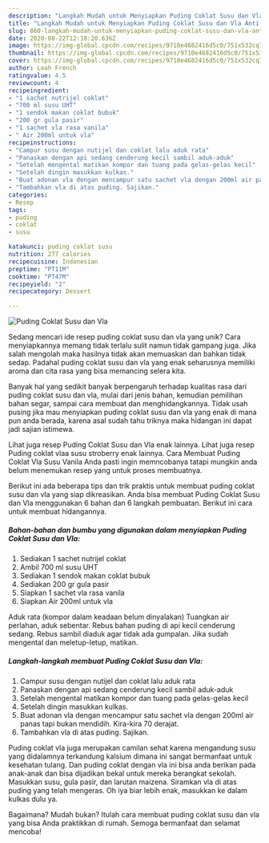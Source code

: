 ```yaml
---
description: "Langkah Mudah untuk Menyiapkan Puding Coklat Susu dan Vla Anti Gagal"
title: "Langkah Mudah untuk Menyiapkan Puding Coklat Susu dan Vla Anti Gagal"
slug: 860-langkah-mudah-untuk-menyiapkan-puding-coklat-susu-dan-vla-anti-gagal
date: 2020-08-22T12:18:20.636Z
image: https://img-global.cpcdn.com/recipes/9710e4682416d5c0/751x532cq70/puding-coklat-susu-dan-vla-foto-resep-utama.jpg
thumbnail: https://img-global.cpcdn.com/recipes/9710e4682416d5c0/751x532cq70/puding-coklat-susu-dan-vla-foto-resep-utama.jpg
cover: https://img-global.cpcdn.com/recipes/9710e4682416d5c0/751x532cq70/puding-coklat-susu-dan-vla-foto-resep-utama.jpg
author: Leah French
ratingvalue: 4.5
reviewcount: 4
recipeingredient:
- "1 sachet nutrijel coklat"
- "700 ml susu UHT"
- "1 sendok makan coklat bubuk"
- "200 gr gula pasir"
- "1 sachet vla rasa vanila"
- " Air 200ml untuk vla"
recipeinstructions:
- "Campur susu dengan nutijel dan coklat lalu aduk rata"
- "Panaskan dengan api sedang cenderung kecil sambil aduk-aduk"
- "Setelah mengental matikan kompor dan tuang pada gelas-gelas kecil"
- "Setelah dingin masukkan kulkas."
- "Buat adonan vla dengan mencampur satu sachet vla dengan 200ml air panas tapi bukan mendidih. Kira-kira 70 derajat."
- "Tambahkan vla di atas puding. Sajikan."
categories:
- Resep
tags:
- puding
- coklat
- susu

katakunci: puding coklat susu 
nutrition: 277 calories
recipecuisine: Indonesian
preptime: "PT11M"
cooktime: "PT47M"
recipeyield: "2"
recipecategory: Dessert

---
```



![Puding Coklat Susu dan Vla](https://img-global.cpcdn.com/recipes/9710e4682416d5c0/751x532cq70/puding-coklat-susu-dan-vla-foto-resep-utama.jpg)

Sedang mencari ide resep puding coklat susu dan vla yang unik? Cara menyiapkannya memang tidak terlalu sulit namun tidak gampang juga. Jika salah mengolah maka hasilnya tidak akan memuaskan dan bahkan tidak sedap. Padahal puding coklat susu dan vla yang enak seharusnya memiliki aroma dan cita rasa yang bisa memancing selera kita.

Banyak hal yang sedikit banyak berpengaruh terhadap kualitas rasa dari puding coklat susu dan vla, mulai dari jenis bahan, kemudian pemilihan bahan segar, sampai cara membuat dan menghidangkannya. Tidak usah pusing jika mau menyiapkan puding coklat susu dan vla yang enak di mana pun anda berada, karena asal sudah tahu triknya maka hidangan ini dapat jadi sajian istimewa.

Lihat juga resep Puding Coklat Susu dan Vla enak lainnya. Lihat juga resep Puding coklat vlaa susu stroberry enak lainnya. Cara Membuat Puding Coklat Vla Susu Vanila Anda pasti ingin memncobanya tatapi mungkin anda belum menemukan resep yang untuk proses membuatnya.


Berikut ini ada beberapa tips dan trik praktis untuk membuat puding coklat susu dan vla yang siap dikreasikan. Anda bisa membuat Puding Coklat Susu dan Vla menggunakan 6 bahan dan 6 langkah pembuatan. Berikut ini cara untuk membuat hidangannya.

<!--inarticleads1-->

##### Bahan-bahan dan bumbu yang digunakan dalam menyiapkan Puding Coklat Susu dan Vla:

1. Sediakan 1 sachet nutrijel coklat
1. Ambil 700 ml susu UHT
1. Sediakan 1 sendok makan coklat bubuk
1. Sediakan 200 gr gula pasir
1. Siapkan 1 sachet vla rasa vanila
1. Siapkan  Air 200ml untuk vla


Aduk rata (kompor dalam keadaan belum dinyalakan) Tuangkan air perlahan, aduk sebentar. Rebus bahan puding di api kecil cenderung sedang. Rebus sambil diaduk agar tidak ada gumpalan. Jika sudah mengental dan meletup-letup, matikan. 

<!--inarticleads2-->

##### Langkah-langkah membuat Puding Coklat Susu dan Vla:

1. Campur susu dengan nutijel dan coklat lalu aduk rata
1. Panaskan dengan api sedang cenderung kecil sambil aduk-aduk
1. Setelah mengental matikan kompor dan tuang pada gelas-gelas kecil
1. Setelah dingin masukkan kulkas.
1. Buat adonan vla dengan mencampur satu sachet vla dengan 200ml air panas tapi bukan mendidih. Kira-kira 70 derajat.
1. Tambahkan vla di atas puding. Sajikan.


Puding coklat vla juga merupakan camilan sehat karena mengandung susu yang didalamnya terkandung kalsium dimana ini sangat bermanfaat untuk kesehatan tulang. Dan puding coklat dengan vla ini bisa anda berikan pada anak-anak dan bisa dijadikan bekal untuk mereka berangkat sekolah. Masukkan susu, gula pasir, dan larutan maizena. Siramkan vla di atas puding yang telah mengeras. Oh iya biar lebih enak, masukkan ke dalam kulkas dulu ya. 

Bagaimana? Mudah bukan? Itulah cara membuat puding coklat susu dan vla yang bisa Anda praktikkan di rumah. Semoga bermanfaat dan selamat mencoba!
